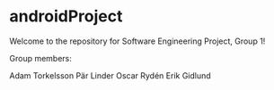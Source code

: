 androidProject
==============

Welcome to the repository for Software Engineering Project, Group 1!

  Group members:
  
  Adam Torkelsson
  Pär Linder
  Oscar Rydén
  Erik Gidlund
